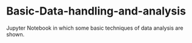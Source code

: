 # Basic-Data-handling-and-analysis
Jupyter Notebook in which some basic techniques of data analysis are shown.
